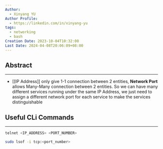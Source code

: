 ```yaml
---
Author:
  - Xinyang YU
Author Profile:
  - https://linkedin.com/in/xinyang-yu
tags:
  - networking
  - bash
Creation Date: 2023-10-04T10:32:00
Last Date: 2024-04-08T20:06:09+08:00
---
```

## Abstract
---
- [[IP Address]] only give 1-1 connection between 2 entities, **Network Port** allows Many-Many connection between 2 entities. So we can have many different services running under the same IP Address, we just need to assign a different network port for each service to make the services distinguishable 


## Useful CLi Commands
---
```bash title="Test for a Open Port"
telnet <IP_ADDRESS> <PORT_NUMBER>
```

```bash title="Check what service is running on specific port"
sudo lsof -i tcp:<port_number>
```